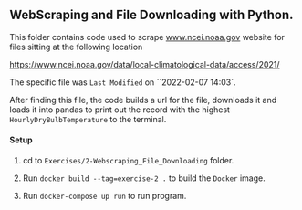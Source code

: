 ## WebScraping and File Downloading with Python.

This folder contains code used to scrape www.ncei.noaa.gov website for files sitting at the following location

https://www.ncei.noaa.gov/data/local-climatological-data/access/2021/

The specific file was `Last Modified` on ``2022-02-07 14:03`.

After finding this file, the code builds a url for the file, downloads it and loads it into pandas to print out the record with the highest `HourlyDryBulbTemperature` to the terminal.



#### Setup
1. cd to  `Exercises/2-Webscraping_File_Downloading` folder.
   
2. Run `docker build --tag=exercise-2 .` to build the `Docker` image.
   
3. Run `docker-compose up run` to run program.

